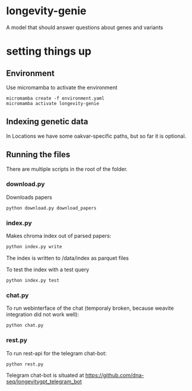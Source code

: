 # longevity-genie
A model that should answer questions about genes and variants

# setting things up
## Environment
Use micromamba to activate the environment

```
micromamba create -f environment.yaml
micromamba activate longevity-genie
```

## Indexing genetic data

In Locations we have some oakvar-specific paths, but so far it is optional.

## Running the files

There are multiple scripts in the root of the folder.

### download.py ###

Downloads papers
```
python download.py download_papers
```

### index.py ###

Makes chroma index out of parsed papers:
```bash
python index.py write
```
The index is written to /data/index as parquet files

To test the index with a test query
```
python index.py test
```

### chat.py ###

To run webinterface of the chat (temporaly broken, because weavite integration did not work well):
```
python chat.py
```
### rest.py ### 
To run rest-api for the telegram chat-bot:
```
python rest.py
```
Telegram chat-bot is situated at https://github.com/dna-seq/longevitygpt_telegram_bot
